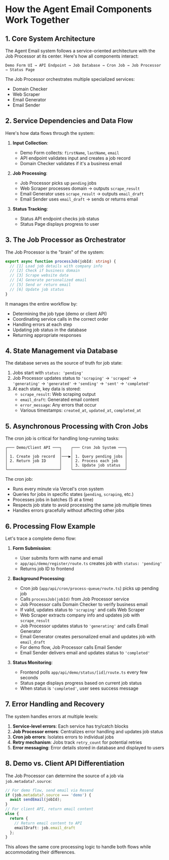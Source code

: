 # How the Agent Email Components Work Together

## 1. Core System Architecture

The Agent Email system follows a service-oriented architecture with the Job Processor at its center. Here's how all components interact:

```
Demo Form UI → API Endpoint → Job Database → Cron Job → Job Processor → Status Page
```

The Job Processor orchestrates multiple specialized services:
- Domain Checker
- Web Scraper
- Email Generator
- Email Sender

## 2. Service Dependencies and Data Flow

Here's how data flows through the system:

1. **Input Collection**: 
   - Demo Form collects: `firstName`, `lastName`, `email`
   - API endpoint validates input and creates a job record
   - Domain Checker validates if it's a business email

2. **Job Processing**:
   - Job Processor picks up `pending` jobs
   - Web Scraper processes domain → outputs `scrape_result`
   - Email Generator uses `scrape_result` → outputs `email_draft`
   - Email Sender uses `email_draft` → sends or returns email

3. **Status Tracking**:
   - Status API endpoint checks job status
   - Status Page displays progress to user

## 3. The Job Processor as Orchestrator

The Job Processor is the "brain" of the system:

```typescript
export async function processJob(jobId: string) {
  // [1] Load job details with company info
  // [2] Check if business domain
  // [3] Scrape website data
  // [4] Generate personalized email
  // [5] Send or return email
  // [6] Update job status
}
```

It manages the entire workflow by:
- Determining the job type (demo or client API)
- Coordinating service calls in the correct order
- Handling errors at each step
- Updating job status in the database
- Returning appropriate responses

## 4. State Management via Database

The database serves as the source of truth for job state:

1. Jobs start with `status: 'pending'`
2. Job Processor updates status to `'scraping'` → `'scraped'` → `'generating'` → `'generated'` → `'sending'` → `'sent'` → `'completed'`
3. At each state, key data is stored:
   - `scrape_result`: Web scraping output
   - `email_draft`: Generated email content
   - `error_message`: Any errors that occur
   - Various timestamps: `created_at`, `updated_at`, `completed_at`

## 5. Asynchronous Processing with Cron Jobs

The cron job is critical for handling long-running tasks:

```
┌─── Demo/Client API ───┐    ┌─── Cron Job System ───┐
│                       │    │                       │
│ 1. Create job record  │───▶│ 1. Query pending jobs │
│ 2. Return job ID      │    │ 2. Process each job   │
│                       │    │ 3. Update job status  │
└───────────────────────┘    └───────────────────────┘
```

The cron job:
- Runs every minute via Vercel's cron system
- Queries for jobs in specific states (`pending`, `scraping`, etc.)
- Processes jobs in batches (5 at a time)
- Respects job state to avoid processing the same job multiple times
- Handles errors gracefully without affecting other jobs

## 6. Processing Flow Example

Let's trace a complete demo flow:

1. **Form Submission**:
   - User submits form with name and email
   - `app/api/demo/register/route.ts` creates job with `status: 'pending'`
   - Returns job ID to frontend

2. **Background Processing**:
   - Cron job (`app/api/cron/process-queue/route.ts`) picks up pending job
   - Calls `processJob(jobId)` from Job Processor service
   - Job Processor calls Domain Checker to verify business email
   - If valid, updates status to `'scraping'` and calls Web Scraper
   - Web Scraper extracts company info and updates job with `scrape_result`
   - Job Processor updates status to `'generating'` and calls Email Generator
   - Email Generator creates personalized email and updates job with `email_draft`
   - For demo flow, Job Processor calls Email Sender
   - Email Sender delivers email and updates status to `'completed'`

3. **Status Monitoring**:
   - Frontend polls `app/api/demo/status/[id]/route.ts` every few seconds
   - Status page displays progress based on current job status
   - When status is `'completed'`, user sees success message

## 7. Error Handling and Recovery

The system handles errors at multiple levels:

1. **Service-level errors**: Each service has try/catch blocks
2. **Job Processor errors**: Centralizes error handling and updates job status
3. **Cron job errors**: Isolates errors to individual jobs
4. **Retry mechanism**: Jobs track `retry_count` for potential retries
5. **Error messaging**: Error details stored in database and displayed to users

## 8. Demo vs. Client API Differentiation

The Job Processor can determine the source of a job via `job.metadata?.source`:

```typescript
// For demo flow, send email via Resend
if (job.metadata?.source === 'demo') {
  await sendEmail(jobId);
} 
// For client API, return email content
else {
  return { 
    // Return email content to API
    emailDraft: job.email_draft 
  };
}
```

This allows the same core processing logic to handle both flows while accommodating their differences.
